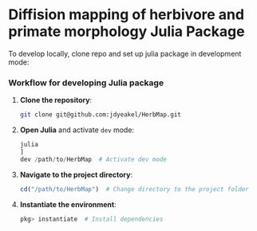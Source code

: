 # Diffision mapping of herbivore and primate morphology Julia Package

To develop locally, clone repo and set up julia package in development mode:
### **Workflow for developing Julia package**

1. **Clone the repository**:
   ```bash
   git clone git@github.com:jdyeakel/HerbMap.git
   ```

2. **Open Julia** and activate `dev` mode:
   ```julia
   julia
   ]
   dev /path/to/HerbMap  # Activate dev mode
   ```

3. **Navigate to the project directory**:
   ```julia
   cd("/path/to/HerbMap")  # Change directory to the project folder
   ```

4. **Instantiate the environment**:
   ```julia
   pkg> instantiate  # Install dependencies
   ```

